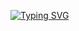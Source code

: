 [![Typing SVG](https://readme-typing-svg.demolab.com?font=Roboto+Slab&weight=500&duration=2000&pause=500&color=0013F7&center=true&vCenter=true&width=435&lines=%3CHey%2C+I'm+Asharib+Ali%2F%3E+;%3CPassionate+Blockchain+Developer%2F%3E;%3CSwitching+the+Web2+users+to+Web3%2F%3E;%3CBuilding+%26+Empowers+Web3+Community%2F%3E;%3CFollow+to+Become+a+Web3+Developer%2F%3E)](https://git.io/typing-svg)
